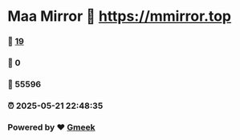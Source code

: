 # Maa Mirror :link: https://mmirror.top 
### :page_facing_up: [19](https://mmirror.top/tag.html) 
### :speech_balloon: 0 
### :hibiscus: 55596 
### :alarm_clock: 2025-05-21 22:48:35 
### Powered by :heart: [Gmeek](https://github.com/Meekdai/Gmeek)
